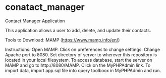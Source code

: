 # conatact_manager
Contact Manager Application

This application allows a user to add, delete, and update their contacts. 

Tools to Download: MAMP (https://www.mamp.info/en/)

Instructions: Open MAMP. Click on preferences to change settings. Change Apache port to 8080. Set directory of server to wherever this repository is located in your local filesystem.
To access database, start the server on MAMP and go to http://8080/MAMP. Click on the MyPHPAdmin link. To import data, import app.sql file into query toolboox in MyPHPAdmin and run. 
